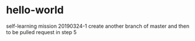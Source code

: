 # hello-world
self-learning mission 20190324-1
create another branch of master and then to be pulled request in step 5
